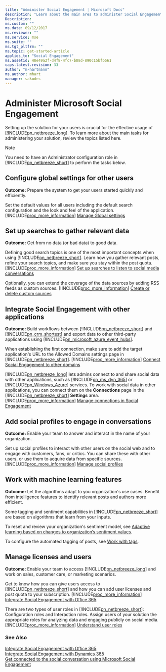 ```yaml
---
title: "Administer Social Engagement | Microsoft Docs"
description: "Learn about the main ares to administer Social Engagement"
Description: 
ms.custom: ""
ms.date: 09/12/2017
ms.reviewer: ""
ms.service: mse
ms.suite: ""
ms.tgt_pltfrm: ""
ms.topic: get-started-article
applies_to: "Social Engagement"
ms.assetid: 48e49a2f-d4f8-4fc7-b88d-890c15bfb561
caps.latest.revision: 33
author: "m-hartmann"
ms.author: mhart
manager: sakudes
---
```

# Administer Microsoft Social Engagement
Setting up the solution for your users is crucial for the effective usage of [!INCLUDE[pn_netbreeze_long](../includes/pn-netbreeze-long.md)]. To learn more about the main tasks for administering your solution, review the topics listed here.  
  
> [!NOTE]
>  You need to have an Administrator configuration role in [!INCLUDE[pn_netbreeze_short](../includes/pn-netbreeze-short.md)] to perform the tasks below.  
  
## Configure global settings for other users  
**Outcome:** Prepare the system to get your users started quickly and efficiently.  

Set the default values for all users including the default search configuration and the look and feel of the application. [!INCLUDE[proc_more_information](../includes/proc-more-information.md)] [Manage Global settings](manage-global-settings.md)  
  
## Set up searches to gather relevant data  
**Outcome:** Get from no data (or bad data) to good data.  
  
Defining good search topics is one of the most important concepts when using [!INCLUDE[pn_netbreeze_short](../includes/pn-social-engagement-short.md)]. Learn how you gather relevant posts, refine your search topics, and make sure you stay within the post quota. [!INCLUDE[proc_more_information](../includes/proc-more-information.md)] [Set up searches to listen to social media conversations](set-up-searches.md)  
  
Optionally, you can extend the coverage of the data sources by adding RSS feeds as custom sources. [!INCLUDE[proc_more_information](../includes/proc-more-information.md)] [Create or delete custom sources](custom-sources.md)  
  
## Integrate Social Engagement with other applications  
**Outcome:** Build workflows between [!INCLUDE[pn_netbreeze_short](../includes/pn-netbreeze-short.md)] and [!INCLUDE[pn_crm_shortest](../includes/pn-crm-shortest.md)] and export data to other third-party applications using [!INCLUDE[pn_microsoft_azure_event_hubs](../includes/pn-microsoft-azure-event-hubs.md)].  
  
When establishing the first connection, make sure to add the target application's URL to the Allowed Domains settings page in [!INCLUDE[pn_netbreeze_short](../includes/pn-social-engagement-short.md)]. [!INCLUDE[proc_more_information](../includes/proc-more-information.md)] [Connect Social Engagement to other domains](connect-other-domains.md)  
  
[!INCLUDE[pn_netbreeze_long](../includes/pn-social-engagement-long.md)] lets admins connect to and share social data with other applications, such as [!INCLUDE[pn_ms_dyn_365](../includes/pn-ms-dyn-365.md)] or [!INCLUDE[pn_Windows_Azure](../includes/pn-windows-azure.md)] services. To work with social data in other applications, you can connect them on the **Connections** page in the [!INCLUDE[pn_netbreeze_short](../includes/pn-social-engagement-short.md)] **Settings** area. [!INCLUDE[proc_more_information](../includes/proc-more-information.md)] [Manage connections in Social Engagement](manage-connections.md)  
  
## Add social profiles to engage in conversations  
**Outcome:** Enable your team to answer and interact in the name of your organization.  
 
Set up social profiles to interact with other users on the social web and to engage with customers, fans, or critics. You can share these with other users, or use them to acquire data from specific sources. [!INCLUDE[proc_more_information](../includes/proc-more-information.md)] [Manage social profiles](manage-social-profiles.md)  
  
## Work with machine learning features  
**Outcome:** Let the algorithms adapt to you organization's use cases. Benefit from intelligence features to identify relevant posts and authors more efficient.  
  
Some tagging and sentiment capabilities in [!INCLUDE[pn_netbreeze_short](../includes/pn-netbreeze-short.md)] are based on algorithms that learn from your inputs.  
  
To reset and review your organization's sentiment model, see [Adaptive learning based on changes to organization’s sentiment values](adaptive-learning.md).  
  
To configure the automated tagging of posts, see [Work with tags](tags.md).  
  
## Manage licenses and users  
**Outcome:** Enable your team to access [!INCLUDE[pn_netbreeze_long](../includes/pn-netbreeze-long.md)] and work on sales, customer care, or marketing scenarios.  
  
Get to know how you can give users access to [!INCLUDE[pn_netbreeze_short](../includes/pn-social-engagement-short.md)] and how you can add user licenses and post quota to your subscription. [!INCLUDE[proc_more_information](../includes/proc-more-information.md)] [Integrate Social Engagement with Office 365](manage-licenses.md)  
  
There are two types of user roles in [!INCLUDE[pn_netbreeze_short](../includes/pn-social-engagement-short.md)]: Configuration roles and Interaction roles. Assign users of your solution the appropriate roles for analyzing data and engaging publicly on social media. [!INCLUDE[proc_more_information](../includes/proc-more-information.md)] [Understand user roles](user-roles.md)  
  
### See Also  
[Integrate Social Engagement with Office 365](manage-licenses.md)   
[Integrate Social Engagement with Dynamics 365](integrate-social-engagement-dynamics-365.md)   
[Get connected to the social conversation using Microsoft Social Engagement](get-connected-social-conversation.md)
 
